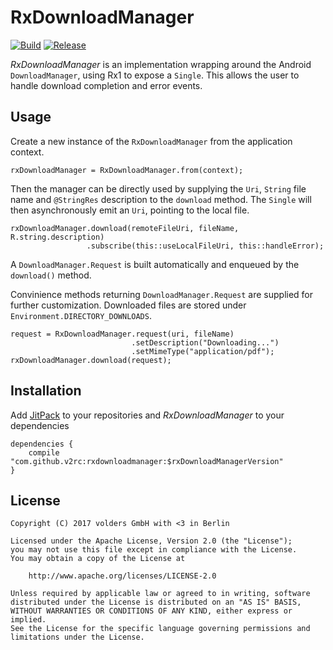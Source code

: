 RxDownloadManager
=================
[![Build][1]][2]
[![Release][3]][4]

*RxDownloadManager* is an implementation wrapping around the Android
`DownloadManager`, using Rx1 to expose a `Single`. This allows the user 
to handle download completion and error events.


Usage
-----

Create a new instance of the `RxDownloadManager` from the application context.

    rxDownloadManager = RxDownloadManager.from(context);

Then the manager can be directly used by supplying the `Uri`, `String` file name
and `@StringRes` description to the `download` method.
The `Single` will then asynchronously emit an `Uri`, pointing to the local file.

    rxDownloadManager.download(remoteFileUri, fileName, R.string.description)
                     .subscribe(this::useLocalFileUri, this::handleError);

A `DownloadManager.Request` is built automatically and enqueued by the `download()` 
method. 

Convinience methods returning `DownloadManager.Request` are supplied for
further customization. Downloaded files are stored under `Environment.DIRECTORY_DOWNLOADS`.

    request = RxDownloadManager.request(uri, fileName)
                               .setDescription("Downloading...")
                               .setMimeType("application/pdf");
    rxDownloadManager.download(request);


Installation
------------

Add [JitPack][4] to your repositories and *RxDownloadManager* to your dependencies

    dependencies {
        compile "com.github.v2rc:rxdownloadmanager:$rxDownloadManagerVersion"
    }


License
-------

    Copyright (C) 2017 volders GmbH with <3 in Berlin

    Licensed under the Apache License, Version 2.0 (the "License");
    you may not use this file except in compliance with the License.
    You may obtain a copy of the License at

        http://www.apache.org/licenses/LICENSE-2.0

    Unless required by applicable law or agreed to in writing, software
    distributed under the License is distributed on an "AS IS" BASIS,
    WITHOUT WARRANTIES OR CONDITIONS OF ANY KIND, either express or implied.
    See the License for the specific language governing permissions and
    limitations under the License.


  [1]: https://travis-ci.org/v2rc/RxDownloadManager.svg?branch=1.x
  [2]: https://travis-ci.org/v2rc/RxDownloadManager
  [3]: https://jitpack.io/v/v2rc/rxdownloadmanager.svg
  [4]: https://jitpack.io/#v2rc/rxdownloadmanager
